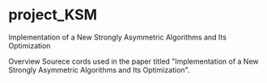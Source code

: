 # project_KSM
Implementation of a New Strongly Asymmetric Algorithms and Its Optimization

Overview
Sourece cords used in the paper titled "Implementation of a New Strongly Asymmetric Algorithms and Its Optimization".
